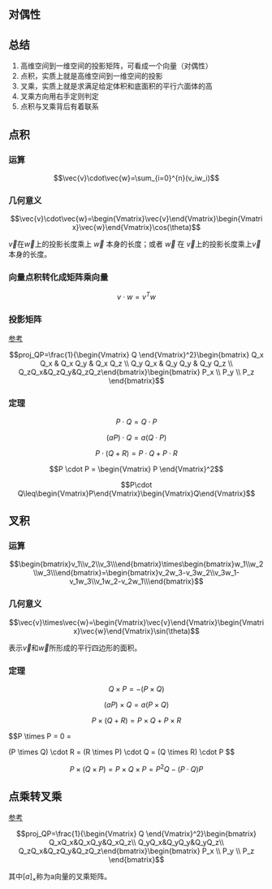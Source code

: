 ## 对偶性

## 总结

1. 高维空间到一维空间的投影矩阵，可看成一个向量（对偶性）
2. 点积，实质上就是高维空间到一维空间的投影
3. 叉乘，实质上就是求满足给定体积和底面积的平行六面体的高
4. 叉乘方向用右手定则判定
5. 点积与叉乘背后有着联系

## 点积

### 运算

$$\vec{v}\cdot\vec{w}=\sum_{i=0}^{n}(v_iw_i)$$

### 几何意义

$$\vec{v}\cdot\vec{w}=\begin{Vmatrix}\vec{v}\end{Vmatrix}\begin{Vmatrix}\vec{w}\end{Vmatrix}\cos(\theta)$$

$\vec{v}$在$\vec{w}$上的投影长度乘上 $\vec{w}$ 本身的长度；或者 $\vec{w}$ 在 $\vec{v}$上的投影长度乘上$\vec{v}$本身的长度。

### 向量点积转化成矩阵乘向量

$$v \cdot w = v^Tw$$

### 投影矩阵

[参考](https://www.cnblogs.com/bigmonkey/p/9897047.html)

$$proj_QP=\frac{1}{\begin{Vmatrix} Q \end{Vmatrix}^2}\begin{bmatrix} Q_x Q_x & Q_x Q_y & Q_x Q_z \\ Q_y Q_x & Q_y Q_y & Q_y Q_z \\ Q_zQ_x&Q_zQ_y&Q_zQ_z\end{bmatrix}\begin{bmatrix} P_x \\ P_y \\ P_z \end{bmatrix}$$

### 定理

$$P \cdot Q = Q \cdot P$$

$$(a P) \cdot Q = a (Q \cdot P)$$

$$P \cdot (Q + R) = P \cdot Q + P \cdot R$$

$$P \cdot P = \begin{Vmatrix} P \end{Vmatrix}^2$$

$$P\cdot Q\leq\begin{Vmatrix}P\end{Vmatrix}\begin{Vmatrix}Q\end{Vmatrix}$$

## 叉积

### 运算

$$\begin{bmatrix}v_1\\v_2\\v_3\\\end{bmatrix}\times\begin{bmatrix}w_1\\w_2\\w_3\\\end{bmatrix}=\begin{bmatrix}v_2w_3-v_3w_2\\v_3w_1-v_1w_3\\v_1w_2-v_2w_1\\\end{bmatrix}$$

### 几何意义

$$\vec{v}\times\vec{w}=\begin{Vmatrix}\vec{v}\end{Vmatrix}\begin{Vmatrix}\vec{w}\end{Vmatrix}\sin(\theta)$$

表示$\vec{v}$和$\vec{w}$所形成的平行四边形的面积。

### 定理

$$Q \times P = - (P \times Q)$$

$$(a P) \times Q = a (P \times Q)$$

$$P \times (Q + R) = P \times Q + P \times R$$

$$P \times P = 0 =

$$
$$(P \times Q) \cdot R = (R \times P) \cdot Q = (Q \times R) \cdot P
$$

$$P \times (Q \times P) = P \times Q \times P = P^2Q - (P \cdot Q)P$$

## 点乘转叉乘

[参考](https://www.cnblogs.com/monoSLAM/p/5349497.html)

$$proj_QP=\frac{1}{\begin{Vmatrix} Q \end{Vmatrix}^2}\begin{bmatrix} Q_xQ_x&Q_xQ_y&Q_xQ_z\\ Q_yQ_x&Q_yQ_y&Q_yQ_z\\ Q_zQ_x&Q_zQ_y&Q_zQ_z\end{bmatrix}\begin{bmatrix} P_x \\ P_y \\ P_z \end{bmatrix}$$

其中$[a]_\times$称为a向量的叉乘矩阵。
